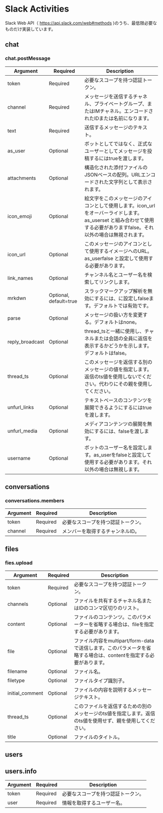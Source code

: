 # Slack Activities

Slack Web API（ https://api.slack.com/web#methods )のうち、最低限必要なものだけ実装しています。

## chat

### chat.postMessage


| Argument | Required | Description |
| -------- | -------- | ----------- |
| token | Required | 必要なスコープを持つ認証トークン。 |
| channel | Required | メッセージを送信するチャネル、プライベートグループ、またはIMチャネル。エンコードされたIDまたは名前になります。 |
| text | Required | 送信するメッセージのテキスト。 |
| as_user | Optional | ボットとしてではなく、正式なユーザーとしてメッセージを投稿するにはtrueを渡します。 |
| attachments | Optional | 構造化された添付ファイルのJSONベースの配列。URLエンコードされた文字列として表示されます。 |
| icon_emoji | Optional | 絵文字をこのメッセージのアイコンとして使用します。icon_urlをオーバーライドします。as_userset と組み合わせて使用​​する必要がありますfalse。それ以外の場合は無視されます。 |
| icon_url | Optional | このメッセージのアイコンとして使用するイメージへのURL。as_userfalse と設定して使用する必要があります。 |
| link_names | Optional | チャンネル名とユーザー名を検索してリンクします。 |
| mrkdwn | Optional, default=true | スラックマークアップ解析を無効にするには、に設定しfalseます。デフォルトでは有効です。 |
| parse | Optional | メッセージの扱い方を変更する。デフォルトはnone。 |
| reply_broadcast | Optional | thread_tsと一緒に使用し、チャネルまたは会話の全員に返信を表示するかどうかを示します。デフォルトはfalse。|
| thread_ts | Optional | このメッセージを返信する別のメッセージの値を指定します。返信のts値を使用しないでください。代わりにその親を使用してください。 |
| unfurl_links | Optional | テキストベースのコンテンツを展開できるようにするにはtrueを渡します。 |
| unfurl_media | Optional | メディアコンテンツの展開を無効にするには、falseを渡します。 |
| username | Optional | ボットのユーザー名を設定します。as_userをfalseと設定して使用する必要があります。それ以外の場合は無視します。 |

## conversations

### conversations.members

| Argument | Required | Description |
| -------- | -------- | ----------- |
| token | Required | 必要なスコープを持つ認証トークン。 |
| channel | Required | メンバーを取得するチャンネルID。 |

## files

### fies.upload

| Argument | Required | Description |
| -------- | -------- | ----------- |
| token | Required | 必要なスコープを持つ認証トークン。 |
| channels | Optional	|  ファイルを共有するチャネル名またはIDのコンマ区切りのリスト。|
| content	| Optional	| ファイルのコンテンツ。このパラメーターを省略する場合は、fileを指定する必要があります。 |
| file | Optional	| ファイル内容をmultipart/form-dataで送信します。このパラメータを省略する場合は、contentを指定する必要があります。 |
| filename | Optional | ファイル名。|
| filetype | Optional	| ファイルタイプ識別子。 |
| initial_comment	| Optional | ファイルの内容を説明するメッセージテキスト。 |
| thread_ts	| Optional | このファイルを返信するための別のメッセージのts値を指定します。返信のts値を使用せず、親を使用してください。 |
| title |	Optional | ファイルのタイトル。|

## users

## users.info

| Argument | Required | Description |
| -------- | -------- | ----------- |
| token | Required | 必要なスコープを持つ認証トークン。 |
| user | Required | 情報を取得するユーザー名。 |
